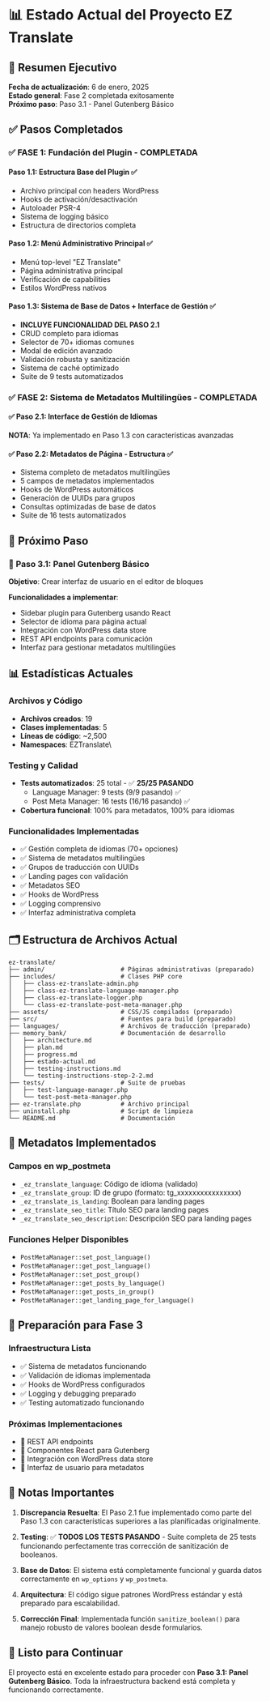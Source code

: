 # 📊 Estado Actual del Proyecto EZ Translate

## 🎯 Resumen Ejecutivo

**Fecha de actualización**: 6 de enero, 2025  
**Estado general**: Fase 2 completada exitosamente  
**Próximo paso**: Paso 3.1 - Panel Gutenberg Básico

## ✅ Pasos Completados

### ✅ FASE 1: Fundación del Plugin - COMPLETADA

#### Paso 1.1: Estructura Base del Plugin ✅
- Archivo principal con headers WordPress
- Hooks de activación/desactivación
- Autoloader PSR-4
- Sistema de logging básico
- Estructura de directorios completa

#### Paso 1.2: Menú Administrativo Principal ✅
- Menú top-level "EZ Translate"
- Página administrativa principal
- Verificación de capabilities
- Estilos WordPress nativos

#### Paso 1.3: Sistema de Base de Datos + Interface de Gestión ✅
- **INCLUYE FUNCIONALIDAD DEL PASO 2.1**
- CRUD completo para idiomas
- Selector de 70+ idiomas comunes
- Modal de edición avanzado
- Validación robusta y sanitización
- Sistema de caché optimizado
- Suite de 9 tests automatizados

### ✅ FASE 2: Sistema de Metadatos Multilingües - COMPLETADA

#### ✅ Paso 2.1: Interface de Gestión de Idiomas
**NOTA**: Ya implementado en Paso 1.3 con características avanzadas

#### ✅ Paso 2.2: Metadatos de Página - Estructura ✅
- Sistema completo de metadatos multilingües
- 5 campos de metadatos implementados
- Hooks de WordPress automáticos
- Generación de UUIDs para grupos
- Consultas optimizadas de base de datos
- Suite de 16 tests automatizados

## 🔄 Próximo Paso

### 🎯 Paso 3.1: Panel Gutenberg Básico
**Objetivo**: Crear interfaz de usuario en el editor de bloques

**Funcionalidades a implementar**:
- Sidebar plugin para Gutenberg usando React
- Selector de idioma para página actual
- Integración con WordPress data store
- REST API endpoints para comunicación
- Interfaz para gestionar metadatos multilingües

## 📊 Estadísticas Actuales

### Archivos y Código
- **Archivos creados**: 19
- **Clases implementadas**: 5
- **Líneas de código**: ~2,500
- **Namespaces**: EZTranslate\

### Testing y Calidad
- **Tests automatizados**: 25 total - ✅ **25/25 PASANDO**
  - Language Manager: 9 tests (9/9 pasando) ✅
  - Post Meta Manager: 16 tests (16/16 pasando) ✅
- **Cobertura funcional**: 100% para metadatos, 100% para idiomas

### Funcionalidades Implementadas
- ✅ Gestión completa de idiomas (70+ opciones)
- ✅ Sistema de metadatos multilingües
- ✅ Grupos de traducción con UUIDs
- ✅ Landing pages con validación
- ✅ Metadatos SEO
- ✅ Hooks de WordPress
- ✅ Logging comprensivo
- ✅ Interfaz administrativa completa

## 🗂️ Estructura de Archivos Actual

```
ez-translate/
├── admin/                     # Páginas administrativas (preparado)
├── includes/                  # Clases PHP core
│   ├── class-ez-translate-admin.php
│   ├── class-ez-translate-language-manager.php
│   ├── class-ez-translate-logger.php
│   └── class-ez-translate-post-meta-manager.php
├── assets/                    # CSS/JS compilados (preparado)
├── src/                       # Fuentes para build (preparado)
├── languages/                 # Archivos de traducción (preparado)
├── memory_bank/               # Documentación de desarrollo
│   ├── architecture.md
│   ├── plan.md
│   ├── progress.md
│   ├── estado-actual.md
│   ├── testing-instructions.md
│   └── testing-instructions-step-2-2.md
├── tests/                     # Suite de pruebas
│   ├── test-language-manager.php
│   └── test-post-meta-manager.php
├── ez-translate.php           # Archivo principal
├── uninstall.php              # Script de limpieza
└── README.md                  # Documentación
```

## 🔧 Metadatos Implementados

### Campos en wp_postmeta
- `_ez_translate_language`: Código de idioma (validado)
- `_ez_translate_group`: ID de grupo (formato: tg_xxxxxxxxxxxxxxxx)
- `_ez_translate_is_landing`: Boolean para landing pages
- `_ez_translate_seo_title`: Título SEO para landing pages
- `_ez_translate_seo_description`: Descripción SEO para landing pages

### Funciones Helper Disponibles
- `PostMetaManager::set_post_language()`
- `PostMetaManager::get_post_language()`
- `PostMetaManager::set_post_group()`
- `PostMetaManager::get_posts_by_language()`
- `PostMetaManager::get_posts_in_group()`
- `PostMetaManager::get_landing_page_for_language()`

## 🎯 Preparación para Fase 3

### Infraestructura Lista
- ✅ Sistema de metadatos funcionando
- ✅ Validación de idiomas implementada
- ✅ Hooks de WordPress configurados
- ✅ Logging y debugging preparado
- ✅ Testing automatizado funcionando

### Próximas Implementaciones
- 🔄 REST API endpoints
- 🔄 Componentes React para Gutenberg
- 🔄 Integración con WordPress data store
- 🔄 Interfaz de usuario para metadatos

## 📝 Notas Importantes

1. **Discrepancia Resuelta**: El Paso 2.1 fue implementado como parte del Paso 1.3 con características superiores a las planificadas originalmente.

2. **Testing**: ✅ **TODOS LOS TESTS PASANDO** - Suite completa de 25 tests funcionando perfectamente tras corrección de sanitización de booleanos.

3. **Base de Datos**: El sistema está completamente funcional y guarda datos correctamente en `wp_options` y `wp_postmeta`.

4. **Arquitectura**: El código sigue patrones WordPress estándar y está preparado para escalabilidad.

5. **Corrección Final**: Implementada función `sanitize_boolean()` para manejo robusto de valores boolean desde formularios.

## 🚀 Listo para Continuar

El proyecto está en excelente estado para proceder con **Paso 3.1: Panel Gutenberg Básico**. Toda la infraestructura backend está completa y funcionando correctamente.
